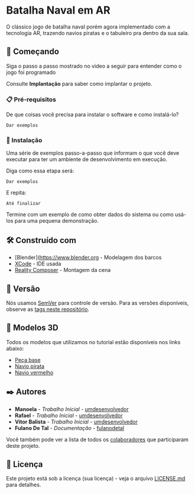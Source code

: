 # Batalha Naval em AR

O clássico jogo de batalha naval porém agora implementado com a tecnologia AR, trazendo navios piratas e o tabuleiro pra dentro da sua sala.

## 🚀 Começando

Siga o passo a passo mostrado no video a seguir para entender como o jogo foi programado

Consulte **Implantação** para saber como implantar o projeto.

### 📋 Pré-requisitos

De que coisas você precisa para instalar o software e como instalá-lo?

```
Dar exemplos
```

### 🔧 Instalação

Uma série de exemplos passo-a-passo que informam o que você deve executar para ter um ambiente de desenvolvimento em execução.

Diga como essa etapa será:

```
Dar exemplos
```

E repita:

```
Até finalizar
```

Termine com um exemplo de como obter dados do sistema ou como usá-los para uma pequena demonstração.


## 🛠️ Construído com

* [Blender](https://www.blender.org - Modelagem dos barcos
* [XCode](https://developer.apple.com/xcode/) - IDE usada
* [Reality Composer](https://developer.apple.com/augmented-reality/tools/) - Montagem da cena

## 📌 Versão

Nós usamos [SemVer](http://semver.org/) para controle de versão. Para as versões disponíveis, observe as [tags neste repositório](https://github.com/suas/tags/do/projeto). 

## 🚤 Modelos 3D

Todos os modelos que utilizamos no tutorial estão disponíveis nos links abaixo:

* [Peça base](https://drive.google.com/file/d/1unQvERFAjnZKONzdyPsWUVfIsRlr-cV4/view?usp=sharing)
* [Navio pirata](https://drive.google.com/file/d/15ukHITTW91v6Yku-BQ1PNPIDKYgB8oPs/view?usp=sharing)
* [Navio vermelho](https://drive.google.com/file/d/1n5D-2ue2dKF0X7aYRXmDkHlgUlCwIAbU/view?usp=sharing)

## ✒️ Autores

* **Manoela** - *Trabalho Inicial* - [umdesenvolvedor](https://github.com/linkParaPerfil)
* **Rafael** - *Trabalho Inicial* - [umdesenvolvedor](https://github.com/linkParaPerfil)
* **Vitor Balista** - *Trabalho Inicial* - [umdesenvolvedor](https://github.com/linkParaPerfil)
* **Fulano De Tal** - *Documentação* - [fulanodetal](https://github.com/linkParaPerfil)

Você também pode ver a lista de todos os [colaboradores](https://github.com/usuario/projeto/colaboradores) que participaram deste projeto.

## 📄 Licença

Este projeto está sob a licença (sua licença) - veja o arquivo [LICENSE.md](https://github.com/usuario/projeto/licenca) para detalhes.
